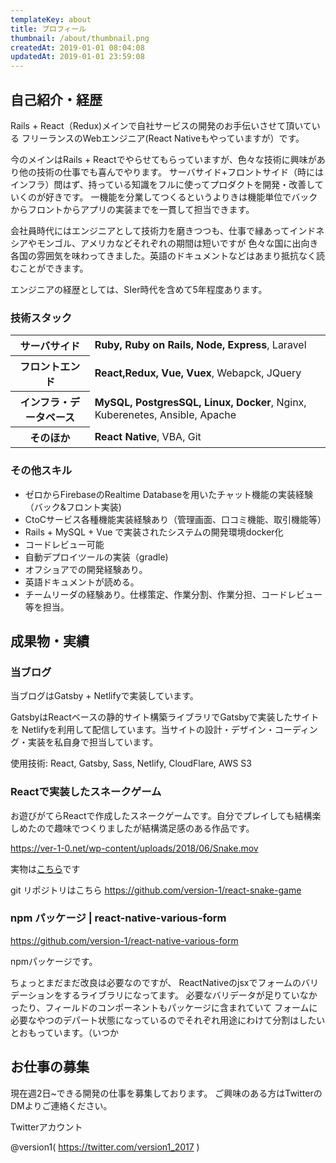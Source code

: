 ```yaml
---
templateKey: about
title: プロフィール
thumbnail: /about/thumbnail.png
createdAt: 2019-01-01 08:04:08
updatedAt: 2019-01-01 23:59:08
---
```



## 自己紹介・経歴

Rails + React（Redux)メインで自社サービスの開発のお手伝いさせて頂いている
フリーランスのWebエンジニア(React Nativeもやっていますが）です。

今のメインはRails + Reactでやらせてもらっていますが、色々な技術に興味があり他の技術の仕事でも喜んでやります。
サーバサイド+フロントサイド（時にはインフラ）問はず、持っている知識をフルに使ってプロダクトを開発・改善していくのが好きです。
一機能を分業してつくるというよりきは機能単位でバックからフロントからアプリの実装までを一貫して担当できます。

会社員時代にはエンジニアとして技術力を磨きつつも、仕事で縁あってインドネシアやモンゴル、アメリカなどそれぞれの期間は短いですが
色々な国に出向き各国の雰囲気を味わってきました。英語のドキュメントなどはあまり抵抗なく読むことができます。

エンジニアの経歴としては、SIer時代を含めて5年程度あります。


### 技術スタック

<table>
<tbody>
<tr>
  <th>サーバサイド</th>
  <td><strong>Ruby, Ruby on Rails, Node, Express</strong>, Laravel</td>
</tr>
<tr>
  <th>フロントエンド</th>
  <td><strong>React,Redux, Vue, Vuex</strong>, Webapck, JQuery</td>
</tr>
<tr>
  <th>インフラ・データベース</th>
  <td><strong>MySQL, PostgresSQL, Linux, Docker</strong>, Nginx, Kuberenetes, Ansible, Apache</td>
</tr>
<tr>
  <th>そのほか</th>
  <td><strong>React Native</strong>, VBA, Git</td>
</tr>
</tbody>
</table>


### その他スキル

* ゼロからFirebaseのRealtime Databaseを用いたチャット機能の実装経験（バック&フロント実装)
* CtoCサービス各種機能実装経験あり（管理画面、口コミ機能、取引機能等）
* Rails + MySQL + Vue で実装されたシステムの開発環境docker化
* コードレビュー可能
* 自動デプロイツールの実装（gradle)
* オフショアでの開発経験あり。
* 英語ドキュメントが読める。
* チームリーダの経験あり。仕様策定、作業分割、作業分担、コードレビュー等を担当。

## 成果物・実績


### 当ブログ

当ブログはGatsby + Netlifyで実装しています。

GatsbyはReactベースの静的サイト構築ライブラリでGatsbyで実装したサイトを
Netlifyを利用して配信しています。当サイトの設計・デザイン・コーディング・実装を私自身で担当しています。

使用技術: React, Gatsby, Sass, Netlify, CloudFlare, AWS S3

### Reactで実装したスネークゲーム

お遊びがてらReactで作成したスネークゲームです。自分でプレイしても結構楽しめたので趣味でつくりましたが結構満足感のある作品です。

https://ver-1-0.net/wp-content/uploads/2018/06/Snake.mov

実物は<a href="https://version-1.github.io/react-snake-game/">こちら</a>です

git リポジトリはこちら
https://github.com/version-1/react-snake-game


### npm パッケージ | react-native-various-form

https://github.com/version-1/react-native-various-form

npmパッケージです。

ちょっとまだまだ改良は必要なのですが、
ReactNativeのjsxでフォームのバリデーションをするライブラリになってます。
必要なバリデータが足りていなかったり、フィールドのコンポーネントもパッケージに含まれていて
フォームに必要なやつのデパート状態になっているのでそれぞれ用途にわけて分割はしたいとおもっています。（いつか


## お仕事の募集

現在週2日~できる開発の仕事を募集しております。
ご興味のある方はTwitterのDMよりご連絡ください。

Twitterアカウント

@version1( https://twitter.com/version1_2017 )
